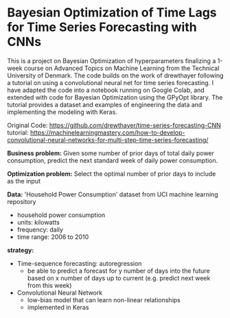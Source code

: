 # Bayesian Optimization of Time Lags for Time Series Forecasting with CNNs
This is a project on Bayesian Optimization of hyperparameters finalizing a 1-week course on Advanced Topics on Machine Learning from the Technical University of Denmark. The code builds on the work of drewthayer following a tutorial on using a convolutional neural net for time series forecasting. I have adapted the code into a notebook running on Google Colab, and extended with code for Bayesian Optimization using the GPyOpt library. The tutorial provides a dataset and examples of engineering the data and implementing the modeling with Keras.

Original Code: https://github.com/drewthayer/time-series-forecasting-CNN
tutorial: https://machinelearningmastery.com/how-to-develop-convolutional-neural-networks-for-multi-step-time-series-forecasting/

__Business problem:__
Given some number of prior days of total daily power consumption, predict the next standard week of daily power consumption.

__Optimization problem:__
Select the optimal number of prior days to include as the input

__Data:__ 'Household Power Consumption' dataset from UCI machine learning repository
  - household power consumption
  - units: kilowatts
  - frequency: daily
  - time range: 2006 to 2010

__strategy:__
  - Time-sequence forecasting: autoregression
      - be able to predict a forecast for y number of days into the future based on x number of days up to current (e.g. predict next week from this week)
  - Convolutional Neural Network
      - low-bias model that can learn non-linear relationships
      - implemented in Keras
~~~
